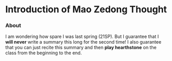 # Introduction of Mao Zedong Thought

### About
I am wondering how spare I was last spring (21SP). But I guarantee that I **will never** write a summary this long for the second time! I also guarantee that you can just recite this summary and then **play hearthstone** on the class from the beginning to the end.

